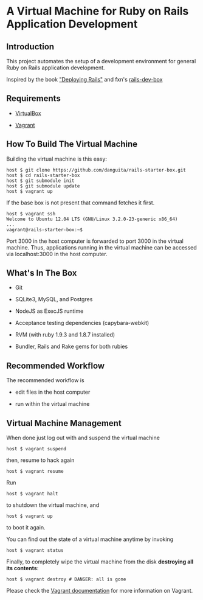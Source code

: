 # A Virtual Machine for Ruby on Rails Application Development

## Introduction

This project automates the setup of a development environment for general Ruby on Rails application development. 

Inspired by the book ["Deploying Rails"](http://pragprog.com/book/cbdepra/deploying-rails) and fxn's [rails-dev-box](https://github.com/rails/rails-dev-box)

## Requirements

* [VirtualBox](https://www.virtualbox.org)

* [Vagrant](http://vagrantup.com)

## How To Build The Virtual Machine

Building the virtual machine is this easy:

    host $ git clone https://github.com/danguita/rails-starter-box.git
    host $ cd rails-starter-box
    host $ git submodule init
    host $ git submodule update
    host $ vagrant up

If the base box is not present that command fetches it first. 

    host $ vagrant ssh
    Welcome to Ubuntu 12.04 LTS (GNU/Linux 3.2.0-23-generic x86_64)
    ...
    vagrant@rails-starter-box:~$

Port 3000 in the host computer is forwarded to port 3000 in the virtual machine. Thus, applications running in the virtual machine can be accessed via localhost:3000 in the host computer.

## What's In The Box

* Git

* SQLite3, MySQL, and Postgres

* NodeJS as ExecJS runtime

* Acceptance testing dependencies (capybara-webkit)

* RVM (with ruby 1.9.3 and 1.8.7 installed)

* Bundler, Rails and Rake gems for both rubies


## Recommended Workflow

The recommended workflow is

* edit files in the host computer

* run within the virtual machine


## Virtual Machine Management

When done just log out with and suspend the virtual machine

    host $ vagrant suspend

then, resume to hack again

    host $ vagrant resume

Run

    host $ vagrant halt

to shutdown the virtual machine, and

    host $ vagrant up

to boot it again.

You can find out the state of a virtual machine anytime by invoking

    host $ vagrant status

Finally, to completely wipe the virtual machine from the disk **destroying all its contents**:

    host $ vagrant destroy # DANGER: all is gone

Please check the [Vagrant documentation](http://vagrantup.com/v1/docs/index.html) for more information on Vagrant.
